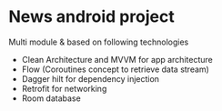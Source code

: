 # News android project
Multi module & based on following technologies 
- Clean Architecture and MVVM for app architecture
- Flow (Coroutines concept to retrieve data stream)
- Dagger hilt for dependency injection
- Retrofit for networking
- Room database 
